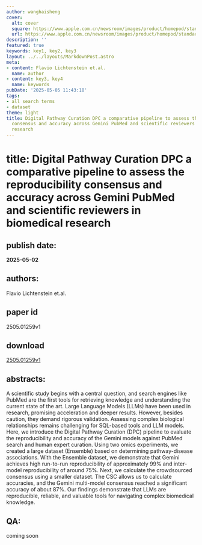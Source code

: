 ```yaml
---
author: wanghaisheng
cover:
  alt: cover
  square: https://www.apple.com.cn/newsroom/images/product/homepod/standard/Apple-HomePod-hero-230118_big.jpg.large_2x.jpg
  url: https://www.apple.com.cn/newsroom/images/product/homepod/standard/Apple-HomePod-hero-230118_big.jpg.large_2x.jpg
description: ''
featured: true
keywords: key1, key2, key3
layout: ../../layouts/MarkdownPost.astro
meta:
- content: Flavio Lichtenstein et.al.
  name: author
- content: key3, key4
  name: keywords
pubDate: '2025-05-05 11:43:18'
tags:
- all search terms
- dataset
theme: light
title: Digital Pathway Curation DPC a comparative pipeline to assess the reproducibility
  consensus and accuracy across Gemini PubMed and scientific reviewers in biomedical
  research
---
```


# title: Digital Pathway Curation DPC a comparative pipeline to assess the reproducibility consensus and accuracy across Gemini PubMed and scientific reviewers in biomedical research 
## publish date: 
**2025-05-02** 
## authors: 
  Flavio Lichtenstein et.al. 
## paper id
2505.01259v1
## download
[2505.01259v1](http://arxiv.org/abs/2505.01259v1)
## abstracts:
A scientific study begins with a central question, and search engines like PubMed are the first tools for retrieving knowledge and understanding the current state of the art. Large Language Models (LLMs) have been used in research, promising acceleration and deeper results. However, besides caution, they demand rigorous validation. Assessing complex biological relationships remains challenging for SQL-based tools and LLM models. Here, we introduce the Digital Pathway Curation (DPC) pipeline to evaluate the reproducibility and accuracy of the Gemini models against PubMed search and human expert curation. Using two omics experiments, we created a large dataset (Ensemble) based on determining pathway-disease associations. With the Ensemble dataset, we demonstrate that Gemini achieves high run-to-run reproducibility of approximately 99% and inter-model reproducibility of around 75%. Next, we calculate the crowdsourced consensus using a smaller dataset. The CSC allows us to calculate accuracies, and the Gemini multi-model consensus reached a significant accuracy of about 87%. Our findings demonstrate that LLMs are reproducible, reliable, and valuable tools for navigating complex biomedical knowledge.
## QA:
coming soon
